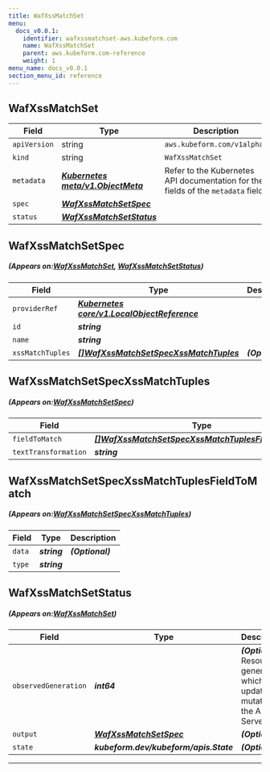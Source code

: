 ```yaml
---
title: WafXssMatchSet
menu:
  docs_v0.0.1:
    identifier: wafxssmatchset-aws.kubeform.com
    name: WafXssMatchSet
    parent: aws.kubeform.com-reference
    weight: 1
menu_name: docs_v0.0.1
section_menu_id: reference
---
```


## WafXssMatchSet
| Field | Type | Description |
| ------ | ----- | ----------- |
| `apiVersion` | string | `aws.kubeform.com/v1alpha1` |
|    `kind` | string | `WafXssMatchSet` |
| `metadata` | ***[Kubernetes meta/v1.ObjectMeta](https://kubernetes.io/docs/reference/generated/kubernetes-api/v1.13/#objectmeta-v1-meta)***|Refer to the Kubernetes API documentation for the fields of the `metadata` field.|
| `spec` | ***[WafXssMatchSetSpec](#WafXssMatchSetSpec)***||
| `status` | ***[WafXssMatchSetStatus](#WafXssMatchSetStatus)***||
## WafXssMatchSetSpec
##### (Appears on:[WafXssMatchSet](#WafXssMatchSet), [WafXssMatchSetStatus](#WafXssMatchSetStatus))
| Field | Type | Description |
| ------ | ----- | ----------- |
| `providerRef` | ***[Kubernetes core/v1.LocalObjectReference](https://kubernetes.io/docs/reference/generated/kubernetes-api/v1.13/#localobjectreference-v1-core)***||
| `id` | ***string***||
| `name` | ***string***||
| `xssMatchTuples` | ***[[]WafXssMatchSetSpecXssMatchTuples](#WafXssMatchSetSpecXssMatchTuples)***| ***(Optional)*** |
## WafXssMatchSetSpecXssMatchTuples
##### (Appears on:[WafXssMatchSetSpec](#WafXssMatchSetSpec))
| Field | Type | Description |
| ------ | ----- | ----------- |
| `fieldToMatch` | ***[[]WafXssMatchSetSpecXssMatchTuplesFieldToMatch](#WafXssMatchSetSpecXssMatchTuplesFieldToMatch)***||
| `textTransformation` | ***string***||
## WafXssMatchSetSpecXssMatchTuplesFieldToMatch
##### (Appears on:[WafXssMatchSetSpecXssMatchTuples](#WafXssMatchSetSpecXssMatchTuples))
| Field | Type | Description |
| ------ | ----- | ----------- |
| `data` | ***string***| ***(Optional)*** |
| `type` | ***string***||
## WafXssMatchSetStatus
##### (Appears on:[WafXssMatchSet](#WafXssMatchSet))
| Field | Type | Description |
| ------ | ----- | ----------- |
| `observedGeneration` | ***int64***| ***(Optional)*** Resource generation, which is updated on mutation by the API Server.|
| `output` | ***[WafXssMatchSetSpec](#WafXssMatchSetSpec)***| ***(Optional)*** |
| `state` | ***kubeform.dev/kubeform/apis.State***| ***(Optional)*** |
---
